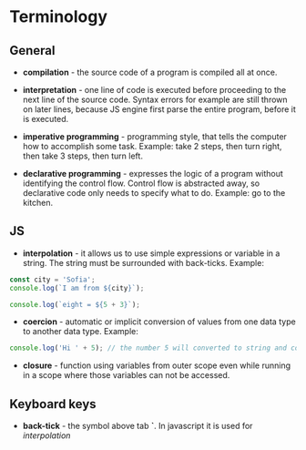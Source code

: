 # Terminology

## General

- **compilation** - the source code of a program is compiled all at once.

- **interpretation** - one line of code is executed before proceeding to the next line of the source code. Syntax errors for example are still thrown on later lines, because JS engine first parse the entire program, before it is executed.

- **imperative programming** - programming style, that tells the computer how to accomplish some task. Example: take 2 steps, then turn right, then take 3 steps, then turn left.

- **declarative programming** - expresses the logic of a program without identifying the control flow. Control flow is abstracted away, so declarative code only needs to specify what to do. Example: go to the kitchen.

## JS

- **interpolation** - it allows us to use simple expressions or variable in a string. The string must be surrounded with back-ticks. Example:

```javascript
const city = 'Sofia';
console.log(`I am from ${city}`);

console.log(`eight = ${5 + 3}`);
```

- **coercion** - automatic or implicit conversion of values from one data type to another data type. Example:

```javascript
console.log('Hi ' + 5); // the number 5 will converted to string and concatenated with the word Hi
```

- **closure** - function using variables from outer scope even while running in a scope where those variables can not be accessed.

## Keyboard keys

- **back-tick** - the symbol above tab **`**. In javascript it is used for _interpolation_
